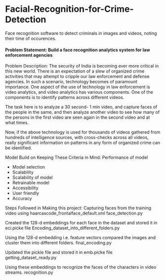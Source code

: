 # Facial-Recognition-for-Crime-Detection
Face recognition software to detect criminals in images and videos, noting their time of occurences.

#### Problem Statement: Build a face recognition analytics system for law enforcement agencies
 
Problem Description:
The security of India is becoming ever more critical in this new world. There is an expectation of a slew of organized crime activities that may attempt to cripple our law enforcement and defense agencies. In such a scenario, technology becomes of paramount importance.
One aspect of the use of technology in law enforcement is video analytics, and video analytics has various components. One of the components is to identify patterns across different videos.

The task here is to analyze a 30 second- 1 min video, and capture faces of the people in the same, and then analyze another video to see how many of the persons in the first video are seen again in the second video and at what times.

Now, if the above technology is used for thousands of videos gathered from hundreds of intelligence sources, with cross-checks across all videos, really significant information on patterns in any form of organized crime can be identified.

Model Build on Keeping These Criteria in Mind:
Performance of model
- Model selection
- Scalability
- Scalability of model
- Retrainable model
- Accessibility
- User friendly
- Accuracy


Steps Followed in Making this project:
Capturing faces from the training video using haarcascode_frontalface_default.xml
face_detection.py

Created the 128-d embeddings for each face in the dataset and stored it in eci.picke file
Encoding_dataset_into_different_folders.py

Using the 128-d embedding i.e. feature vectors compared the images and cluster them into different folders.
final_encoding.py

Updated the pickle file and stored it in emb.picke file
getting_dataset_ready.py

Using these embeddings to recognize the faces of the characters in video streams.
recognition.py
